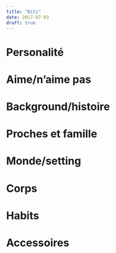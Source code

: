 ```yaml
---
title: "Diti"
date: 2017-07-03
draft: true
---
```


<!-- Description -->

# Personalité

# Aime/n’aime pas

# Background/histoire

# Proches et famille

# Monde/setting

# Corps

# Habits

# Accessoires
